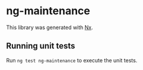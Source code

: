 # ng-maintenance

This library was generated with [Nx](https://nx.dev).

## Running unit tests

Run `ng test ng-maintenance` to execute the unit tests.
